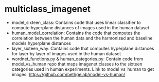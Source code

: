 # multiclass_imagenet
- model_sixteen_class: Contains code that uses linear classifier to compute hyperplane distances of images used in the human dataset
- human_model_correlation: Contains the code that computes the correlation between the human data and the harmonized and baseline models hyperplane distances
- layer_sixteen_way: Contains code that computes hyperplane distances for layer by layer of images used in the human dataset
- wordnet_functions.py & human_categories.py: Contain code from model_vs_human repo that maps imagenet classes to the sixteen categories used in human experiments.
Link to model_vs_human to get images: https://github.com/bethgelab/model-vs-human/
